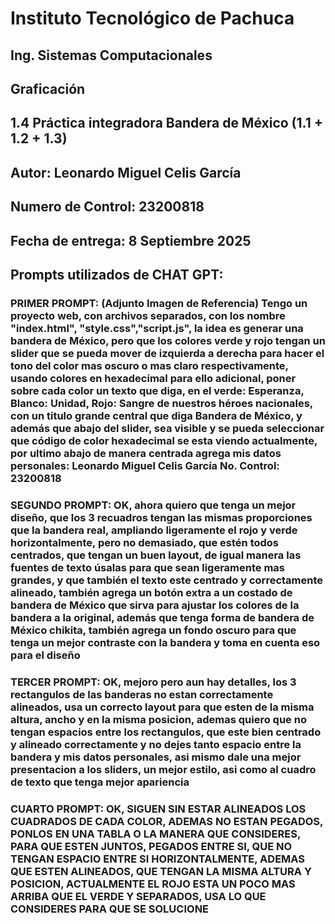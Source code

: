 
# Instituto Tecnológico de Pachuca
## Ing. Sistemas Computacionales
## Graficación
## 1.4 Práctica integradora Bandera de México (1.1 + 1.2 + 1.3)
## Autor: Leonardo Miguel Celis García
## Numero de Control: 23200818
## Fecha de entrega: 8 Septiembre 2025
## Prompts utilizados de CHAT GPT:
### PRIMER PROMPT: (Adjunto Imagen de Referencia) Tengo un proyecto web, con archivos separados, con los nombre "index.html", "style.css","script.js", la idea es generar una bandera de México, pero que los colores verde y rojo tengan un slider que se pueda mover de izquierda a derecha para hacer el tono del color mas oscuro o mas claro respectivamente, usando colores en hexadecimal para ello adicional, poner sobre cada color un texto que diga, en el verde: Esperanza, Blanco: Unidad, Rojo: Sangre de nuestros héroes nacionales, con un titulo grande central que diga Bandera de México, y además que abajo del slider, sea visible y se pueda seleccionar que código de color hexadecimal se esta viendo actualmente, por ultimo abajo de manera centrada agrega mis datos personales: Leonardo Miguel Celis García No. Control: 23200818
### SEGUNDO PROMPT: OK, ahora quiero que tenga un mejor diseño, que los 3 recuadros tengan las mismas proporciones que la bandera real, ampliando ligeramente el rojo y verde horizontalmente, pero no demasiado, que estén todos centrados, que tengan un buen layout, de igual manera las fuentes de texto úsalas para que sean ligeramente mas grandes, y que también el texto este centrado y correctamente alineado, también agrega un botón extra a un costado de bandera de México que sirva para ajustar los colores de la bandera a la original, además que tenga forma de bandera de México chikita, también agrega un fondo oscuro para que tenga un mejor contraste con la bandera y toma en cuenta eso para el diseño
### TERCER PROMPT: OK, mejoro pero aun hay detalles, los 3 rectangulos de las banderas no estan correctamente alineados, usa un correcto layout para que esten de la misma altura, ancho y en la misma posicion, ademas quiero que no tengan espacios entre los rectangulos, que este bien centrado y alineado correctamente y no dejes tanto espacio entre la bandera y mis datos personales, asi mismo dale una mejor presentacion a los sliders, un mejor estilo, asi como al cuadro de texto que tenga mejor apariencia
### CUARTO PROMPT: OK, SIGUEN SIN ESTAR ALINEADOS LOS CUADRADOS DE CADA COLOR, ADEMAS NO ESTAN PEGADOS, PONLOS EN UNA TABLA O LA MANERA QUE CONSIDERES, PARA QUE ESTEN JUNTOS, PEGADOS ENTRE SI, QUE NO TENGAN ESPACIO ENTRE SI HORIZONTALMENTE, ADEMAS QUE ESTEN ALINEADOS, QUE TENGAN LA MISMA ALTURA Y POSICION, ACTUALMENTE EL ROJO ESTA UN POCO MAS ARRIBA QUE EL VERDE Y SEPARADOS, USA LO QUE CONSIDERES PARA QUE SE SOLUCIONE
